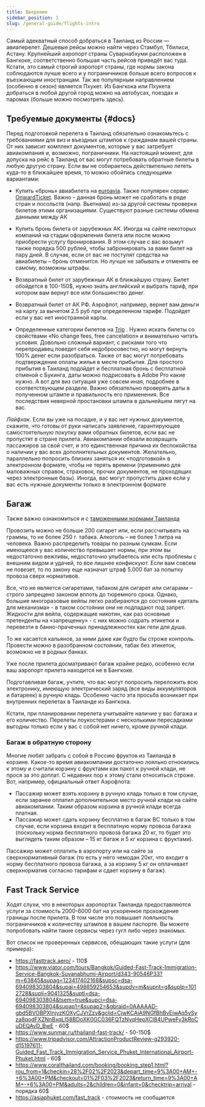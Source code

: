 ```yaml
---
title: Введение
sidebar_position: 1
slug: /general-guide/flights-intro
---
```



Самый адекватный способ добраться в Таиланд из России — авиаперелет. Дешевые рейсы можно найти через Стамбул, Тбилиси, Астану. Крупнейший аэропорт страны Суварнабхуми расположен в Бангкоке, соответственно большая часть рейсов приведёт вас туда. Кстати, это самый строгий аэропорт страны, где нормы закона соблюдаются лучше всего и у пограничников больше всего вопросов к въезжающим иностранцам. Так же популярным направлением (особенно в сезон) является Пхукет. Из Бангкока или Пхукета добраться в любой другой город можно на автобусах, поездах и паромах (больше можно посмотреть здесь).

## Требуемые документы {#docs}

Перед подготовкой перелета в Таиланд обязательно ознакомьтесь с требованиями для виз и въездных штампов к гражданам вашей страны. От них зависит комплект документов, которые у вас затребует авиакомпания и, возможно, пограничники. На настоящий момент, для допуска на рейс в Таиланд от вас могут потребовать обратные билеты в любую другую страну. Если вы не собираетесь действительно лететь куда-то в ближайшее время, то можно обойтись следующими вариантами:

- Купить «бронь» авиабилета на [euroavia](https://www.euroavia.ru/book/book-m.php). Также популярен сервис [OnwardTicket](https://onwardticket.com). Важно – данная бронь может не сработать в ряде стран и посольств (напр. Вьетнама) из-за другой системы проверки билетов этими организациями. Существуют разные системы обмена данными между АК

- Купить бронь билета от зарубежных АК. Иногда на сайте некоторых компаний на стадии оформления билета или после можно приобрести услугу бронирования. В этом случае с вас возьмут также порядка 500 рублей, чтобы забронировать за вами билет на пару дней. В случае, если от вас не поступят средства на авиабилеты – бронь отменится. Но лучше не забывать и отменять ее самому, возможны штрафы.

- Возвратный билет от зарубежных АК в ближайшую страну. Билет обойдется в 100-150$, нужно знать английский и выбрать тариф, при котором вам вернут все или большинство денег.

- Возвратный билет от АК РФ. Аэрофлот, например, вернет вам деньги на карту за вычетом 2.5 руб при определенном тарифе. Подойдет если у вас нет иностранной карты.

- Определенные категории билетов на [Trip](https://ru.trip.com/?locale=ru_ru) . Нужно искать билеты со свойствами «No change fees, free cancelation» и внимательно читать условия. Довольно сложный вариант, с рисками того что перепродавец поведет себя недобросовестно, но могут вернуть 100% денег если разобраться. Также от вас могут потребовать подтверждение оплаты жилья в месте прибытия. Для простого прибытия в Таиланд подойдет и бесплатная бронь с бесплатной отменой с Букинга, даты можно подрисовать в Adobe Pro какие нужно. А вот для виз ситуация уже совсем иная, подробнее в соответствующем разделе. Важно обязательно проверять даты в полученном штампе и правильность его применения. Все последствия неверной простановки штампа в дальнейшем лягут на вас.


*Лайфхак*. Если вы уже на посадке, и у вас нет нужных документов, скажите, что готовы от руки написать заявление, гарантирующее самостоятельную покупку вами обратных билетов, если вас не пропустят в стране прилета. Авиакомпании обязали возвращать пассажиров за свой счет, и это единственная причина их беспокойства о наличии у вас всех дополнительных документов. Желательно, параллельно попросить близких заняться их «подготовкой» в электронном формате, чтобы не терять времени (применимо для маловажных справок, страховок, прочих документов, не проходящих через электронные базы). Иногда, вас могут пропустить даже если у вас есть нужные документы только в электронном формате


## Багаж

Также важно ознакомиться и с [таможенными нормами Таиланда](https://moscow.thaiembassy.org/ru/publicservice/84777-%D0%9C%D0%B5%D1%81%D1%82%D0%BD%D1%8B%D0%B5-%D0%B7%D0%B0%D0%BA%D0%BE%D0%BD%D1%8B-%D0%B8-%D1%82%D1%80%D0%B0%D0%B4%D0%B8%D1%86%D0%B8%D0%B8?cate=5d843b6a15e39c1abc00518c)


Провозить можно не больше 200 сигарет или, если рассчитывать на граммы, то не более 250 г. табака. Алкоголь – не более 1 литра на человека. Важно распределить товары по разным сумкам. Если имеющееся у вас количество превышает нормы, при этом вы недостаточно вежливы, недостаточно улыбаетесь или есть проблемы с внешним видом и удачей, то все лишнее конфискуют. Если вам совсем не повезет, то по закону еще назначат штраф 5.000 бат за попытку провоза сверх нормативов.

Все, что не является сигаретами, табаком для сигарет или сигарами – строго запрещено законом вплоть до тюремного срока. Однако, большие многоразовые вейпы легко разбираются до состояния «деталь для механизма» - в таком состоянии они не подпадают под запрет. Жидкости для вейпа, содержащие никотин, как раз основные претенденты на «запрещенку» - с них можно содрать этикетки и перевезти в банно-прачечных принадлежностях как гели для душа.

То же касается кальянов, за ними даже как будто бы строже контроль. Провести можно в разобранном состоянии, табак без этикеток, возможно не в родных банках.

Уже после прилета досматривают багаж крайне редко, особенно если ваш аэропорт прилета находится не в Бангкоке.

Подготавливая багаж, учтите, что вас могут попросить переложить всю электронику, имеющую электрический заряд (все виды аккумуляторов и батареек) в ручную кладь. Особенно часто эта просьба возникает при внутренних перелетах в Таиланде из Бангкока.

Кстати, при планировании перелета учитывайте наличие у вас багажа и его количество. Перелеты лоукостерами с несколькими пересадками выгодны только если у вас с собой нет ничего, кроме ручной клади.

### Багаж в обратную сторону

Многие любят забрать с собой в Россию фруктов из Таиланда в корзине. Какое-то время авиакомпании достаточно лояльно относились к этому и считали корзину с фруктами как пакет к ручной клади, не прося за это доплат. С недавних пор к этому стали относиться строже. Вот, например, официальный ответ Аэрофлота:

- Пассажир может взять корзину в ручную кладь только в том случае, если заранее оплатил дополнительное место ручной клади на сайте авиакомпании. Таким образом корзина в ручной клади всегда платная.
- Пассажир может сдать корзину бесплатно в багаж ВС только в том случае, если корзина входит в бесплатную норму провоза багажа (поскольку норма бесплатного провоза багажа 20 кг, то будет это выглядеть таким образом – 15 кг багаж и 5 кг корзина с фруктами).

Пассажир может оплатить в аэропорту или на сайте за сверхнормативный багаж (то есть у него чемодан 20кг, что входит в норму бесплатного провоза багажа, а за корзину 5 кг он оплачивает сверхнорматив согласно тарифам и сдает корзину в багаж).



## Fast Track Service

Ходят слухи, что в некоторых аэропортах Таиланда предоставляются услуги за стоимость 2000-6000 бат на ускоренное прохождение границы после прилета. В том числе это повышает лояльность пограничников к количеству штампов в вашем паспорте. Вы можете попробовать найти такие сервисы через гугл либо через знакомых.

Вот список не проверенных сервисов, обещающих такие услуги (для примера):
- https://fasttrack.aero/  - 110$
- https://www.viator.com/tours/Bangkok/Guided-Fast-Track-Immigration-Service-Bangkok-Suvanabhumi-Airport/d343-90546P33?m=63845&supag=123417402168&supsc=dsa-694098303804&supai=498859254653&supdv=m&supnt=g&suplp=1012728&supli=9041325&supti=dsa-694098303804&tsem=true&supci=dsa-694098303804&supap1=&supap2=&gbraid=0AAAAAD-gbd5BVOBPXInjyzKOXyCJVrZzv&gclid=CjwKCAiA9NGfBhBvEiwAq5vSyza8qodFXZNnBxqLI58BDoXK0GC036FQTzNyqHepXCl84UPweFy3kRoCuDEQAvD_BwE - 60$
- https://www.sunmar.ru/thailand-fast-track/ - 50-150$
- https://www.tripadvisor.com/AttractionProductReview-g293920-d15197611-Guided_Fast_Track_Immigration_Service_Phuket_International_Airport-Phuket.html - 60$
- https://www.coralthailand.com/booking/booking_step1.html?rou_from=1&checkin=28%2F02%2F2023&depart_time=9%3A00+AM+-+6%3A00+PM&checkout=01%2F03%2F2023&return_time=9%3A00+AM+-+6%3A00+PM&adults=2&children=0&infant=0&checktrip=arrival - порядка 60$
- https://asiaphuket.com/fast_track - стоимость не сообщается



